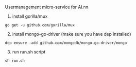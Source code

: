 Usermanagement micro-service for AI.nn

1) install gorilla/mux

```go get -u github.com/gorilla/mux```

2) install mongo-go-driver (make sure you have dep installed)

```dep ensure -add github.com/mongodb/mongo-go-driver/mongo```

3) run run.sh script

```sh run.sh```

